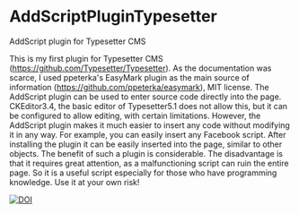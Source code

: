 # AddScriptPluginTypesetter
AddScript plugin for Typesetter CMS

  This is my first plugin for Typesetter CMS (https://github.com/Typesetter/Typesetter). As the documentation was scarce, I used ppeterka's EasyMark plugin as the main source of information (https://github.com/ppeterka/easymark), MIT license. 
  The AddScript plugin can be used to enter source code directly into the page. CKEditor3.4, the basic editor of Typesetter5.1 does not allow this, but it can be configured to allow editing, with certain limitations.
  However, the AddScript plugin makes it much easier to insert any code without modifying it in any way. For example, you can easily insert any Facebook script.
  After installing the plugin it can be easily inserted into the page, similar to other objects.
  The benefit of such a plugin is considerable.
  The disadvantage is that it requires great attention, as a malfunctioning script can ruin the entire page. So it is a useful script especially for those who have programming knowledge. Use it at your own risk!
  
 <a href="https://zenodo.org/badge/latestdoi/212623860"><img src="https://zenodo.org/badge/212623860.svg" alt="DOI"></a>

